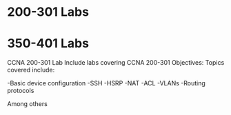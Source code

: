 # 200-301 Labs
# 350-401 Labs
CCNA 200-301 Lab
Include labs covering CCNA 200-301 Objectives:
Topics covered include:

-Basic device configuration
-SSH
-HSRP
-NAT
-ACL
-VLANs
-Routing protocols

Among others
